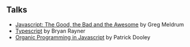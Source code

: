 ## Talks

- [Javascript: The Good, the Bad and the Awesome]() by Greg Meldrum
- [Typescript]() by Bryan Rayner
- [Organic Programming in Javascript]() by Patrick Dooley
